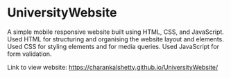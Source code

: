 # UniversityWebsite
A simple mobile responsive website built using HTML, CSS, and JavaScript.
Used HTML for structuring and organising the website layout and elements. Used CSS for styling elements and for media queries. Used JavaScript for form validation.

Link to view website: https://charankalshetty.github.io/UniversityWebsite/
